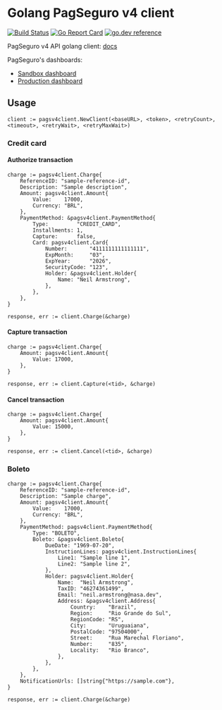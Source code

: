 # Golang PagSeguro v4 client

[![Build Status](https://github.com/deepakvashist/go-pagseguro/workflows/release/badge.svg)](https://github.com/deepakvashist/go-pagseguro/actions)
[![Go Report Card](https://goreportcard.com/badge/github.com/deepakvashist/go-pagseguro)](https://goreportcard.com/report/github.com/deepakvashist/go-pagseguro)
[![go.dev reference](https://img.shields.io/badge/go.dev-reference-007d9c?logo=go&logoColor=white&style=flat-square)](https://pkg.go.dev/github.com/deepakvashist/go-pagseguro)

PagSeguro v4 API golang client: [docs](https://dev.pagseguro.uol.com.br/v4.0/reference/nova-plataforma)

PagSeguro's dashboards:

- [Sandbox dashboard](https://sandbox.pagseguro.uol.com.br/)
- [Production dashboard](https://pagseguro.uol.com.br/)

## Usage

```golang
client := pagsv4client.NewClient(<baseURL>, <token>, <retryCount>, <timeout>, <retryWait>, <retryMaxWait>)
```

### Credit card

#### Authorize transaction

```golang
charge := pagsv4client.Charge{
    ReferenceID: "sample-reference-id",
    Description: "Sample description",
    Amount: pagsv4client.Amount{
        Value:    17000,
        Currency: "BRL",
    },
    PaymentMethod: &pagsv4client.PaymentMethod{
        Type:         "CREDIT_CARD",
        Installments: 1,
        Capture:      false,
        Card: pagsv4client.Card{
            Number:       "4111111111111111",
            ExpMonth:     "03",
            ExpYear:      "2026",
            SecurityCode: "123",
            Holder: &pagsv4client.Holder{
                Name: "Neil Armstrong",
            },
        },
    },
}

response, err := client.Charge(&charge)
```

#### Capture transaction

```golang
charge := pagsv4client.Charge{
    Amount: pagsv4client.Amount{
        Value: 17000,
    },
}

response, err := client.Capture(<tid>, &charge)
```

#### Cancel transaction

```golang
charge := pagsv4client.Charge{
    Amount: pagsv4client.Amount{
        Value: 15000,
    },
}

response, err := client.Cancel(<tid>, &charge)
```

### Boleto

```golang
charge := pagsv4client.Charge{
    ReferenceID: "sample-reference-id",
    Description: "Sample charge",
    Amount: pagsv4client.Amount{
        Value:    17000,
        Currency: "BRL",
    },
    PaymentMethod: pagsv4client.PaymentMethod{
        Type: "BOLETO",
        Boleto: &pagsv4client.Boleto{
            DueDate: "1969-07-20",
            InstructionLines: pagsv4client.InstructionLines{
                Line1: "Sample line 1",
                Line2: "Sample line 2",
            },
            Holder: pagsv4client.Holder{
                Name:  "Neil Armstrong",
                TaxID: "46274361499",
                Email: "neil.armstrong@nasa.dev",
                Address: &pagsv4client.Address{
                    Country:    "Brazil",
                    Region:     "Rio Grande do Sul",
                    RegionCode: "RS",
                    City:       "Uruguaiana",
                    PostalCode: "97504000",
                    Street:     "Rua Marechal Floriano",
                    Number:     "835",
                    Locality:   "Rio Branco",
                },
            },
        },
    },
    NotificationUrls: []string{"https://sample.com"},
}

response, err := client.Charge(&charge)
```
